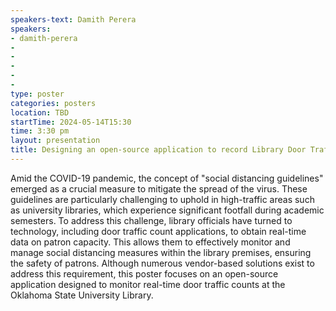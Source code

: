 ```yaml
---
speakers-text: Damith Perera
speakers:
- damith-perera
-
-
-
-
-
type: poster
categories: posters
location: TBD
startTime: 2024-05-14T15:30
time: 3:30 pm
layout: presentation
title: Designing an open-source application to record Library Door Traffic Counter
---
```

Amid the COVID-19 pandemic, the concept of "social distancing guidelines" emerged as a crucial measure to mitigate the spread of the virus. These guidelines are particularly challenging to uphold in high-traffic areas such as university libraries, which experience significant footfall during academic semesters. To address this challenge, library officials have turned to technology, including door traffic count applications, to obtain real-time data on patron capacity. This allows them to effectively monitor and manage social distancing measures within the library premises, ensuring the safety of patrons. Although numerous vendor-based solutions exist to address this requirement, this poster focuses on an open-source application designed to monitor real-time door traffic counts at the Oklahoma State University Library.
